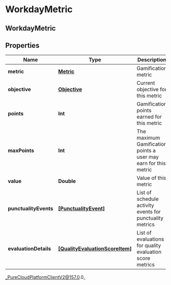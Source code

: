 # WorkdayMetric

## WorkdayMetric

## Properties

|Name | Type | Description | Notes|
|------------ | ------------- | ------------- | -------------|
| **metric** | [**Metric**](Metric) | Gamification metric | [optional] |
| **objective** | [**Objective**](Objective) | Current objective for this metric | [optional] |
| **points** | **Int** | Gamification points earned for this metric | [optional] |
| **maxPoints** | **Int** | The maximum Gamification points a user may earn for this metric | [optional] |
| **value** | **Double** | Value of this metric | [optional] |
| **punctualityEvents** | [**[PunctualityEvent]**](PunctualityEvent) | List of schedule activity events for punctuality metrics | [optional] |
| **evaluationDetails** | [**[QualityEvaluationScoreItem]**](QualityEvaluationScoreItem) | List of evaluations for quality evaluation score metrics | [optional] |



_PureCloudPlatformClientV2@157.0.0_
